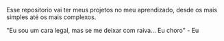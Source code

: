 Esse repositorio vai ter meus projetos no meu aprendizado, desde os mais simples até os mais complexos.

"Eu sou um cara legal, mas se me deixar com raiva... Eu choro" - Eu
